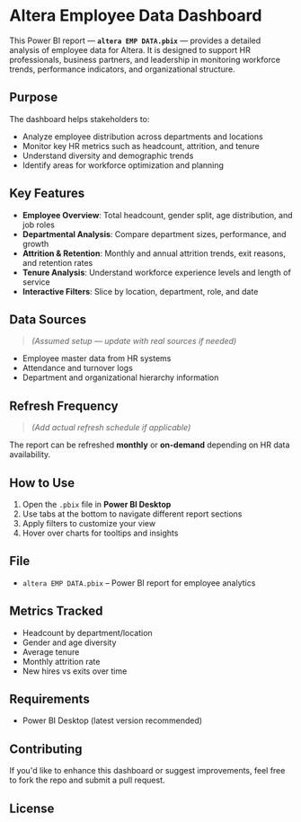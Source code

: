 #  Altera Employee Data Dashboard

This Power BI report — **`altera EMP DATA.pbix`** — provides a detailed analysis of employee data for Altera. It is designed to support HR professionals, business partners, and leadership in monitoring workforce trends, performance indicators, and organizational structure.

##  Purpose

The dashboard helps stakeholders to:

- Analyze employee distribution across departments and locations
- Monitor key HR metrics such as headcount, attrition, and tenure
- Understand diversity and demographic trends
- Identify areas for workforce optimization and planning

##  Key Features

- **Employee Overview**: Total headcount, gender split, age distribution, and job roles
- **Departmental Analysis**: Compare department sizes, performance, and growth
- **Attrition & Retention**: Monthly and annual attrition trends, exit reasons, and retention rates
- **Tenure Analysis**: Understand workforce experience levels and length of service
- **Interactive Filters**: Slice by location, department, role, and date

##  Data Sources

> *(Assumed setup — update with real sources if needed)*

- Employee master data from HR systems
- Attendance and turnover logs
- Department and organizational hierarchy information

##  Refresh Frequency

> *(Add actual refresh schedule if applicable)*

The report can be refreshed **monthly** or **on-demand** depending on HR data availability.

##  How to Use

1. Open the `.pbix` file in **Power BI Desktop**
2. Use tabs at the bottom to navigate different report sections
3. Apply filters to customize your view
4. Hover over charts for tooltips and insights

##  File

- `altera EMP DATA.pbix` – Power BI report for employee analytics

##  Metrics Tracked

- Headcount by department/location
- Gender and age diversity
- Average tenure
- Monthly attrition rate
- New hires vs exits over time

##  Requirements

- Power BI Desktop (latest version recommended)

##  Contributing

If you'd like to enhance this dashboard or suggest improvements, feel free to fork the repo and submit a pull request.

##  License


